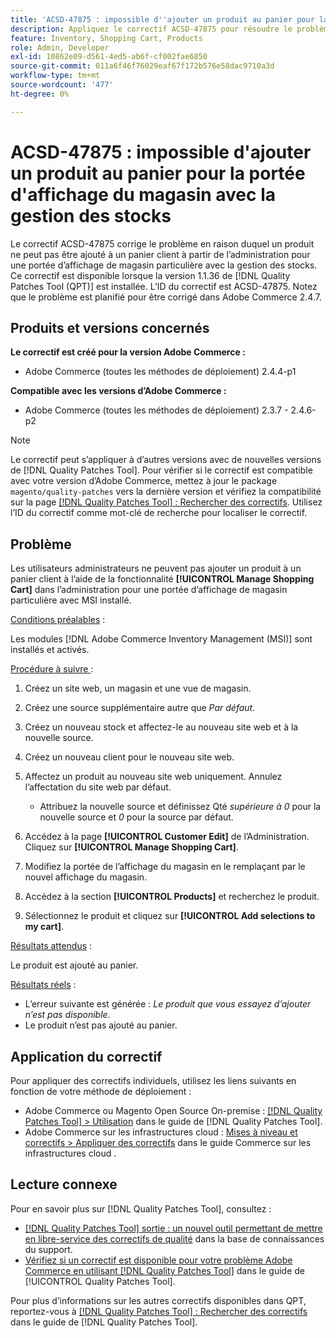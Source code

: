 ```yaml
---
title: 'ACSD-47875 : impossible d''ajouter un produit au panier pour la portée d''affichage du magasin avec la gestion des stocks'
description: Appliquez le correctif ACSD-47875 pour résoudre le problème d’Adobe Commerce en raison duquel un produit ne peut pas être ajouté à un panier client par l’administrateur pour une portée d’affichage de magasin spécifique avec la gestion des stocks.
feature: Inventory, Shopping Cart, Products
role: Admin, Developer
exl-id: 10862e09-d561-4ed5-ab6f-cf002fae6850
source-git-commit: 011a6f46f76029eaf67f172b576e58dac9710a3d
workflow-type: tm+mt
source-wordcount: '477'
ht-degree: 0%

---
```


# ACSD-47875 : impossible d&#39;ajouter un produit au panier pour la portée d&#39;affichage du magasin avec la gestion des stocks

Le correctif ACSD-47875 corrige le problème en raison duquel un produit ne peut pas être ajouté à un panier client à partir de l’administration pour une portée d’affichage de magasin particulière avec la gestion des stocks. Ce correctif est disponible lorsque la version 1.1.36 de [!DNL Quality Patches Tool (QPT)] est installée. L’ID du correctif est ACSD-47875. Notez que le problème est planifié pour être corrigé dans Adobe Commerce 2.4.7.

## Produits et versions concernés

**Le correctif est créé pour la version Adobe Commerce :**

* Adobe Commerce (toutes les méthodes de déploiement) 2.4.4-p1

**Compatible avec les versions d’Adobe Commerce :**

* Adobe Commerce (toutes les méthodes de déploiement) 2.3.7 - 2.4.6-p2

>[!NOTE]
>
>Le correctif peut s’appliquer à d’autres versions avec de nouvelles versions de [!DNL Quality Patches Tool]. Pour vérifier si le correctif est compatible avec votre version d’Adobe Commerce, mettez à jour le package `magento/quality-patches` vers la dernière version et vérifiez la compatibilité sur la page [[!DNL Quality Patches Tool] : Rechercher des correctifs](https://experienceleague.adobe.com/tools/commerce-quality-patches/index.html). Utilisez l’ID du correctif comme mot-clé de recherche pour localiser le correctif.

## Problème

Les utilisateurs administrateurs ne peuvent pas ajouter un produit à un panier client à l’aide de la fonctionnalité **[!UICONTROL Manage Shopping Cart]** dans l’administration pour une portée d’affichage de magasin particulière avec MSI installé.

<u>Conditions préalables</u> :

Les modules [!DNL Adobe Commerce Inventory Management (MSI)] sont installés et activés.

<u>Procédure à suivre </u> :

1. Créez un site web, un magasin et une vue de magasin.
1. Créez une source supplémentaire autre que *Par défaut*.
1. Créez un nouveau stock et affectez-le au nouveau site web et à la nouvelle source.
1. Créez un nouveau client pour le nouveau site web.
1. Affectez un produit au nouveau site web uniquement. Annulez l’affectation du site web par défaut.

   * Attribuez la nouvelle source et définissez Qté *supérieure à 0* pour la nouvelle source et *0* pour la source par défaut.

1. Accédez à la page **[!UICONTROL Customer Edit]** de l’Administration. Cliquez sur **[!UICONTROL Manage Shopping Cart]**.
1. Modifiez la portée de l’affichage du magasin en le remplaçant par le nouvel affichage du magasin.
1. Accédez à la section **[!UICONTROL Products]** et recherchez le produit.
1. Sélectionnez le produit et cliquez sur **[!UICONTROL Add selections to my cart]**.

<u>Résultats attendus</u> :

Le produit est ajouté au panier.

<u>Résultats réels</u> :

* L’erreur suivante est générée : *Le produit que vous essayez d’ajouter n’est pas disponible.*
* Le produit n’est pas ajouté au panier.

## Application du correctif

Pour appliquer des correctifs individuels, utilisez les liens suivants en fonction de votre méthode de déploiement :

* Adobe Commerce ou Magento Open Source On-premise : [[!DNL Quality Patches Tool] > Utilisation](/help/tools/quality-patches-tool/usage.md) dans le guide de [!DNL Quality Patches Tool].
* Adobe Commerce sur les infrastructures cloud : [Mises à niveau et correctifs > Appliquer des correctifs](https://experienceleague.adobe.com/docs/commerce-cloud-service/user-guide/develop/upgrade/apply-patches.html) dans le guide Commerce sur les infrastructures cloud .

## Lecture connexe

Pour en savoir plus sur [!DNL Quality Patches Tool], consultez :

* [[!DNL Quality Patches Tool] sortie : un nouvel outil permettant de mettre en libre-service des correctifs de qualité](https://experienceleague.adobe.com/en/docs/commerce-operations/tools/quality-patches-tool/quality-patches-tool-to-self-serve-quality-patches) dans la base de connaissances du support.
* [Vérifiez si un correctif est disponible pour votre problème Adobe Commerce en utilisant [!DNL Quality Patches Tool]](/help/tools/quality-patches-tool/patches-available-in-qpt/check-patch-for-magento-issue-with-magento-quality-patches.md) dans le guide de [!UICONTROL Quality Patches Tool].


Pour plus d’informations sur les autres correctifs disponibles dans QPT, reportez-vous à [[!DNL Quality Patches Tool] : Rechercher des correctifs](https://experienceleague.adobe.com/tools/commerce-quality-patches/index.html) dans le guide de [!DNL Quality Patches Tool].
